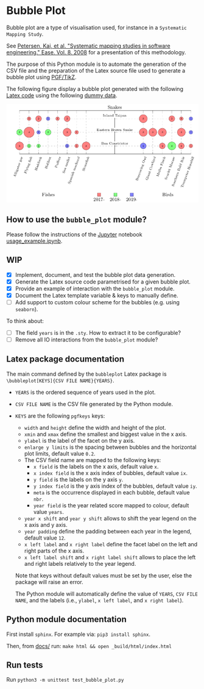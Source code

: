# Bubble Plot

Bubble plot are a type of visualisation used, for instance in a `Systematic Mapping Study`.

See [Petersen, Kai, et al. "Systematic mapping studies in software engineering." Ease. Vol. 8. 2008](https://www.researchgate.net/profile/Michael_Mattsson/publication/228350426_Systematic_Mapping_Studies_in_Software_Engineering/links/54d0a8e90cf20323c218713d/Systematic-Mapping-Studies-in-Software-Engineering.pdf) for a presentation of this methodology.

The purpose of this Python module is to automate the generation of the CSV file and the preparation of the Latex source file used to generate a bubble plot using [PGF/TikZ](https://www.ctan.org/pkg/pgf).

The following figure display a bubble plot generated with the following [Latex code](example/example.tex) using the following [dummy data](example/example.csv).

![Example of a bubble plot generated on Latex](example/example.png)

## How to use the `bubble_plot` module?

Please follow the instructions of the [Jupyter](https://jupyter.org/) notebook [usage_example.ipynb](example/usage_example.ipynb).

## WIP

- [X] Implement, document, and test the bubble plot data generation.
- [X] Generate the Latex source code parametrised for a given bubble plot.
- [X] Provide an example of interaction with the `bubble_plot` module.
- [X] Document the Latex template variable & keys to manually define.
- [ ] Add support to custom colour scheme for the bubbles (e.g. using `seaborn`).

To think about:
- [ ] The field `years` is in the `.sty`. How to extract it to be configurable?
- [ ] Remove all IO interactions from the `bubble_plot` module?

## Latex package documentation

The main command defined by the `bubbleplot` Latex package is `\bubbleplot[KEYS]{CSV FILE NAME}{YEARS}`.

- `YEARS` is the ordered sequence of years used in the plot.
- `CSV FILE NAME` is the CSV file generated by the Python module.
- `KEYS` are the following `pgfkeys` keys:
    - `width` and `height` define the width and height of the plot.
    - `xmin` and `xmax` define the smallest and biggest value in the x axis.
    - `ylabel` is the label of the facet on the y axis.
    - `enlarge y limits` is the spacing between bubbles and the horizontal plot limits, default value `0.2`.
    - The CSV field name are mapped to the following keys:
        - `x field` is the labels on the x axis, default value `x`.
        - `x index field` is the x axis index of bubbles, default value `ix`.
        - `y field` is the labels on the y axis `y`.
        - `y index field` is the y axis index of the bubbles, default value `iy`.
        - `meta` is the occurrence displayed in each bubble, default value `nbr`.
        - `year field` is the year related score mapped to colour, default value `years`.
    - `year x shift` and `year y shift` allows to shift the year legend on the x axis and y axis.
    - `year padding` define the padding between each year in the legend, default value `12`.
    - `x left label` and `x right label` define the facet label on the left and right parts of the x axis.
    - `x left label shift` and `x right label shift` allows to place the left and right labels relatively to the year legend.
    
    Note that keys without default values must be set by the user, else the package will raise an error.
    
    The Python module will automatically define the value of `YEARS`, `CSV FILE NAME`, and the labels (i.e., `ylabel`, `x left label`, and `x right label`).

## Python module documentation

First install `sphinx`. For example via: `pip3 install sphinx`.

Then, from [docs/](docs/) run: `make html && open _build/html/index.html`

## Run tests

Run `python3 -m unittest test_bubble_plot.py`
